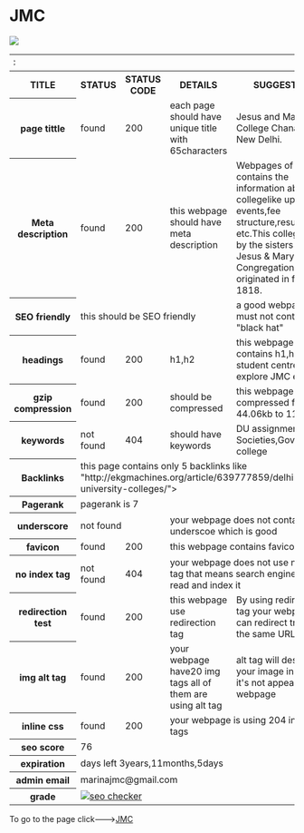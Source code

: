 # JMC

<html>
<table>
<img src="http://collegedunia.com/public/college_data/images/campusimage/1412427543js1.jpg">
<tr>
<th colspan="5"><marquee direction="right">JMC</marquee></th>
</tr>
<tr>
<th>TITLE</th>
<th>STATUS</th>
<th>STATUS CODE</th>
<th>DETAILS</th>
<th>SUGGESTION</th>
</tr>
<tr>
<th>page tittle</th>
<td>found</td>
<td>200</td>
<td>each page should have unique title with 65characters</td>
<td>Jesus and Mary College Chanakyapuri New Delhi.</td>
</tr>
<tr>
<th>Meta description</th>
<td>found</td>
<td>200</td>
<td>this webpage should have meta description</td>
<td>Webpages of this site contains the information about collegelike upcoming events,fee structure,results etc.This college is run by the sisters of Jesus & Mary Congregation which originated in france in 1818.</td>
</tr>
<tr>
<th>SEO friendly</th>
<td colspan="3">this should be SEO friendly</td>
<td>a good webpage must not contain "black hat"</td>
</tr>
<tr>
<th>headings</th>
<td>found</td>
<td>200</td>
<td>h1,h2</td>
<td>this webpage contains h1,h2 like student centre, explore JMC etc</td>
</tr>
<tr>
<th>gzip compression</th>
<td>found</td>
<td>200</td>
<td>should be compressed</td>
<td>this webpage is compressed from 44.06kb to 11.17kb</td>
</tr>
<tr>
<th>keywords</th>
<td>not found</td>
<td>404</td>
<td>should have keywords</td>
<td>DU assignments,DU Societies,Government college</td>
</tr>
<tr>
<th>Backlinks</th>
<td colspan="4">this page contains only 5 backlinks like "http://ekgmachines.org/article/639777859/delhi-university-colleges/"></td>
</tr>
<tr>
<th>Pagerank</th>
<td colspan="4">pagerank is 7</td>
</tr>
<tr>
<th>underscore</th>
<td colspan="2">not found</td>
<td colspan="2">your webpage does not contains underscoe which is good </td>
</tr>
<tr>
<th>favicon</th>
<td>found</td>
<td>200</td>
<td colspan="2"> this webpage contains favicon</td>
</tr>
<tr>
<th>no index tag</th>
<td>not found</td>
<td>404</td>
<td colspan="2">your webpage does not use noindex tag that means search engines can read and index it</td>
</tr>
<tr>
<th>redirection test</th>
<td>found</td>
<td>200</td>
<td>this webpage use redirection tag</td>
<td>By using redirection tag your webpage can redirect traffic to the same URL</td>
</tr>
<tr>
<th>img alt tag</th>
<td>found</td>
<td>200</td>
<td>your webpage have20 img tags all of them are using alt tag</td>
<td>alt tag will describe your image in case it's not appearing on webpage</td>
</tr>
<tr>
<th>inline css</th>
<td>found</td>
<td>200</td>
<td colspan="2">your webpage is using 204 inline css tags</td>
</tr>
<tr>
<th> seo score</th>
<td colspan="4">76</td>
</tr>
<tr>
<th>expiration</th>
<td colspan="4">days left 3years,11months,5days</td>
</tr>
<tr>
<th>admin email</th>
<td colspan="4">marinajmc@gmail.com</td>
</tr>
<tr>
<th>grade</th>
<td colspan="4"><a href="http://smallseotools.com/website-seo-score-checker/" target="_blank"><img src="http://smallseotools.com/imgs/badge-golden.png" alt="seo checker"/></a></td>
</tr>
</table>
</html>
To go to the page click---><a href="http://www.jmc.ac.in">JMC</a>
